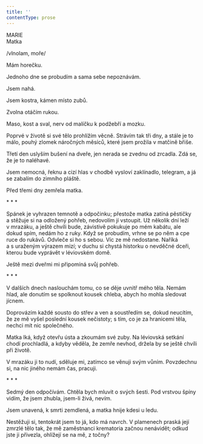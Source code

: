 ```yaml
---
title: ''
contentType: prose
---
```


MARIE  
Matka

/vlnolam, moře/

  

Mám horečku.

Jednoho dne se probudím a sama sebe nepoznávám.

Jsem nahá.

Jsem kostra, kámen místo zubů.

Zvolna otáčím rukou.

Maso, kost a sval, nerv od malíčku k podžebří a mozku.

Poprvé v životě si své tělo prohlížím věcně. Strávím tak tři dny, a stále je to málo, pouhý zlomek náročných měsíců, které jsem prožila v matčině břiše.

Třetí den uslyším bušení na dveře, jen nerada se zvednu od zrcadla. Zdá se, že je to naléhavé.

Jsem nemocná, řeknu a cizí hlas v chodbě vysloví zaklínadlo, telegram, a já se zabalím do zimního pláště.

Před třemi dny zemřela matka.

\* \* \*

  

Spánek je vyhrazen temnotě a odpočinku; přestože matka zatíná pěstičky a stěžuje si na odložený pohřeb, nedovolím jí vstoupit. Už několik dní leží v mrazáku, a ještě chvíli bude, závistivě pokukuje po mém kabátu, ale dokud spím, nedám ho z ruky. Když se probudím, vrhne se po něm a cpe ruce do rukávů. Odvleče si ho s sebou. Víc ze mě nedostane. Naříká a s uraženým výrazem mizí; v duchu si chystá historku o nevděčné dceři, kterou bude vyprávět v léviovském domě.

Ještě mezi dveřmi mi připomíná svůj pohřeb.

\* \* \*

  

V dalších dnech naslouchám tomu, co se děje uvnitř mého těla. Nemám hlad, ale donutím se spolknout kousek chleba, abych ho mohla sledovat jícnem.

Doprovázím každé sousto do střev a ven a soustředím se, dokud neucítím, že ze mě vyšel poslední kousek nečistoty; s tím, co je za hranicemi těla, nechci mít nic společného.

Matka lká, když otevřu ústa a zkoumám své zuby. Na léviovská setkání chodí prochladlá, a kdyby věděla, že zemře nevhod, držela by se ještě chvíli při životě.

V mrazáku ji to nudí, sděluje mi, zatímco se věnuji svým vůním. Povzdechnu si, na nic jiného nemám čas, pracuji.

\* \* \*

  

Sedmý den odpočívám. Chtěla bych mluvit o svých šesti. Pod vrstvou špíny vidím, že jsem zhubla, jsem-li živá, nevím.

Jsem unavená, k smrti zemdlená, a matka hnije kdesi u ledu.

Nestěžuji si, tentokrát jsem to já, kdo má navrch. V plamenech praská její zmrzlé tělo tak, že mě zaměstnanci krematoria začnou nenávidět; odkud jste ji přivezla, ohlížejí se na mě, z točny?
